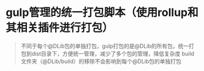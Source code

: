 # gulp管理的统一打包脚本（使用rollup和其相关插件进行打包）

> 不同于每个@DLib包的单独打包，gulp打包的是@DLib的所有包，统一打包到dist目录下，方便统一管理，减少了多个包的管理，降低复杂度
> build文件夹（@DLib/build）的移除不会影响到每个@DLib包的单独打包
